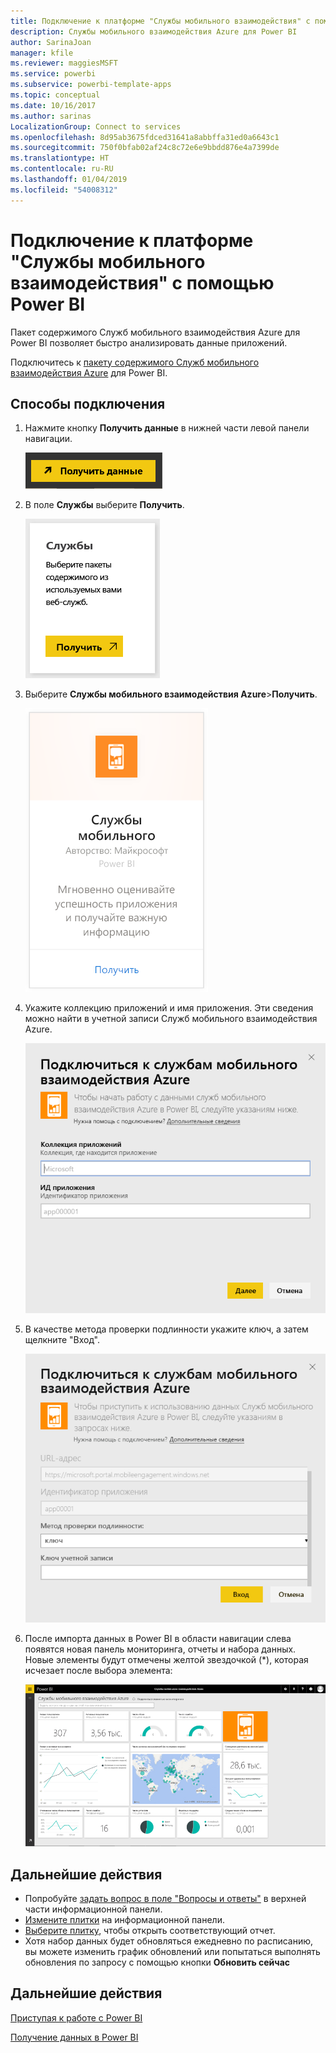 ```yaml
---
title: Подключение к платформе "Службы мобильного взаимодействия" с помощью Power BI
description: Службы мобильного взаимодействия Azure для Power BI
author: SarinaJoan
manager: kfile
ms.reviewer: maggiesMSFT
ms.service: powerbi
ms.subservice: powerbi-template-apps
ms.topic: conceptual
ms.date: 10/16/2017
ms.author: sarinas
LocalizationGroup: Connect to services
ms.openlocfilehash: 8d95ab3675fdced31641a8abbffa31ed0a6643c1
ms.sourcegitcommit: 750f0bfab02af24c8c72e6e9bbdd876e4a7399de
ms.translationtype: HT
ms.contentlocale: ru-RU
ms.lasthandoff: 01/04/2019
ms.locfileid: "54008312"
---
```

# <a name="connect-to-azure-mobile-engagement-with-power-bi"></a>Подключение к платформе "Службы мобильного взаимодействия" с помощью Power BI
Пакет содержимого Служб мобильного взаимодействия Azure для Power BI позволяет быстро анализировать данные приложений.

Подключитесь к [пакету содержимого Служб мобильного взаимодействия Azure](https://app.powerbi.com/groups/me/getdata/services/azme) для Power BI.

## <a name="how-to-connect"></a>Способы подключения
1. Нажмите кнопку **Получить данные** в нижней части левой панели навигации.
   
    ![](media/service-connect-to-azure-mobile/getdata.png)
2. В поле **Службы** выберите **Получить**.
   
    ![](media/service-connect-to-azure-mobile/services.png)
3. Выберите **Службы мобильного взаимодействия Azure**\>**Получить**.
   
    ![](media/service-connect-to-azure-mobile/azme.png) 
4. Укажите коллекцию приложений и имя приложения. Эти сведения можно найти в учетной записи Служб мобильного взаимодействия Azure.
   
    ![](media/service-connect-to-azure-mobile/parameters.png) 
5. В качестве метода проверки подлинности укажите ключ, а затем щелкните "Вход".
   
    ![](media/service-connect-to-azure-mobile/creds.png)
6. После импорта данных в Power BI в области навигации слева появятся новая панель мониторинга, отчеты и набора данных. Новые элементы будут отмечены желтой звездочкой (\*), которая исчезает после выбора элемента:
   
    ![](media/service-connect-to-azure-mobile/dashboard.png)

## <a name="what-now"></a>Дальнейшие действия

* Попробуйте [задать вопрос в поле "Вопросы и ответы"](consumer/end-user-q-and-a.md) в верхней части информационной панели.
* [Измените плитки](service-dashboard-edit-tile.md) на информационной панели.
* [Выберите плитку](consumer/end-user-tiles.md), чтобы открыть соответствующий отчет.
* Хотя набор данных будет обновляться ежедневно по расписанию, вы можете изменить график обновлений или попытаться выполнять обновления по запросу с помощью кнопки **Обновить сейчас**

## <a name="next-steps"></a>Дальнейшие действия
[Приступая к работе с Power BI](service-get-started.md)

[Получение данных в Power BI](service-get-data.md)

